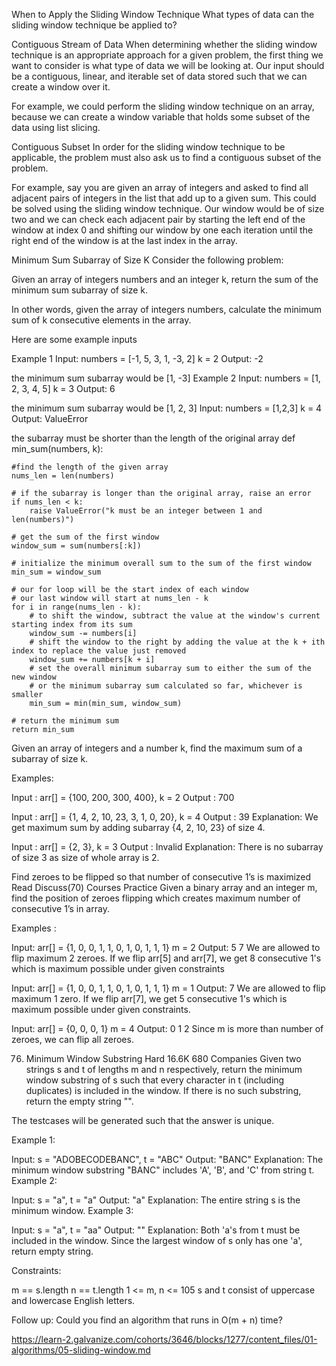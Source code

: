 When to Apply the Sliding Window Technique
What types of data can the sliding window technique be applied to?

Contiguous Stream of Data
When determining whether the sliding window technique is an appropriate approach for a given problem, the first thing we want to consider is what type of data we will be looking at. Our input should be a contiguous, linear, and iterable set of data stored such that we can create a window over it.

For example, we could perform the sliding window technique on an array, because we can create a window variable that holds some subset of the data using list slicing.

Contiguous Subset
In order for the sliding window technique to be applicable, the problem must also ask us to find a contiguous subset of the problem.

For example, say you are given an array of integers and asked to find all adjacent pairs of integers in the list that add up to a given sum. This could be solved using the sliding window technique. Our window would be of size two and we can check each adjacent pair by starting the left end of the window at index 0 and shifting our window by one each iteration until the right end of the window is at the last index in the array.


Minimum Sum Subarray of Size K
Consider the following problem:

Given an array of integers numbers and an integer k, return the sum of the minimum sum subarray of size k.

In other words, given the array of integers numbers, calculate the minimum sum of k consecutive elements in the array.

Here are some example inputs

Example 1 Input: numbers = [-1, 5, 3, 1, -3, 2] k = 2 Output: -2

the minimum sum subarray would be [1, -3]
Example 2 Input: numbers = [1, 2, 3, 4, 5] k = 3 Output: 6

the minimum sum subarray would be [1, 2, 3]
Input: numbers = [1,2,3] k = 4 Output: ValueError

the subarray must be shorter than the length of the original array
def min_sum(numbers, k):

    #find the length of the given array
    nums_len = len(numbers)

    # if the subarray is longer than the original array, raise an error
    if nums_len < k:
        raise ValueError("k must be an integer between 1 and len(numbers)")

    # get the sum of the first window
    window_sum = sum(numbers[:k])
    
    # initialize the minimum overall sum to the sum of the first window
    min_sum = window_sum

    # our for loop will be the start index of each window
    # our last window will start at nums_len - k
    for i in range(nums_len - k):
        # to shift the window, subtract the value at the window's current starting index from its sum
        window_sum -= numbers[i] 
        # shift the window to the right by adding the value at the k + ith index to replace the value just removed
        window_sum += numbers[k + i]
        # set the overall minimum subarray sum to either the sum of the new window
        # or the minimum subarray sum calculated so far, whichever is smaller
        min_sum = min(min_sum, window_sum)
    
    # return the minimum sum
    return min_sum




Given an array of integers and a number k, find the maximum sum of a subarray of size k. 

Examples: 

Input  : arr[] = {100, 200, 300, 400},  k = 2
Output : 700

Input  : arr[] = {1, 4, 2, 10, 23, 3, 1, 0, 20}, k = 4 
Output : 39
Explanation: We get maximum sum by adding subarray {4, 2, 10, 23} of size 4.

Input  : arr[] = {2, 3}, k = 3
Output : Invalid
Explanation: There is no subarray of size 3 as size of whole array is 2. 



Find zeroes to be flipped so that number of consecutive 1’s is maximized
Read
Discuss(70)
Courses
Practice
Given a binary array and an integer m, find the position of zeroes flipping which creates maximum number of consecutive 1’s in array.

Examples : 

Input:   arr[] = {1, 0, 0, 1, 1, 0, 1, 0, 1, 1, 1}
         m = 2
Output:  5 7
We are allowed to flip maximum 2 zeroes. If we flip
arr[5] and arr[7], we get 8 consecutive 1's which is
maximum possible under given constraints 

Input:   arr[] = {1, 0, 0, 1, 1, 0, 1, 0, 1, 1, 1}
         m = 1
Output:  7
We are allowed to flip maximum 1 zero. If we flip 
arr[7], we get 5 consecutive 1's which is maximum 
possible under given constraints.

Input:   arr[] = {0, 0, 0, 1}
         m = 4
Output:  0 1 2
Since m is more than number of zeroes, we can flip
all zeroes.


76. Minimum Window Substring
Hard
16.6K
680
Companies
Given two strings s and t of lengths m and n respectively, return the minimum window 
substring
 of s such that every character in t (including duplicates) is included in the window. If there is no such substring, return the empty string "".

The testcases will be generated such that the answer is unique.

 

Example 1:

Input: s = "ADOBECODEBANC", t = "ABC"
Output: "BANC"
Explanation: The minimum window substring "BANC" includes 'A', 'B', and 'C' from string t.
Example 2:

Input: s = "a", t = "a"
Output: "a"
Explanation: The entire string s is the minimum window.
Example 3:

Input: s = "a", t = "aa"
Output: ""
Explanation: Both 'a's from t must be included in the window.
Since the largest window of s only has one 'a', return empty string.
 

Constraints:

m == s.length
n == t.length
1 <= m, n <= 105
s and t consist of uppercase and lowercase English letters.
 

Follow up: Could you find an algorithm that runs in O(m + n) time?



https://learn-2.galvanize.com/cohorts/3646/blocks/1277/content_files/01-algorithms/05-sliding-window.md